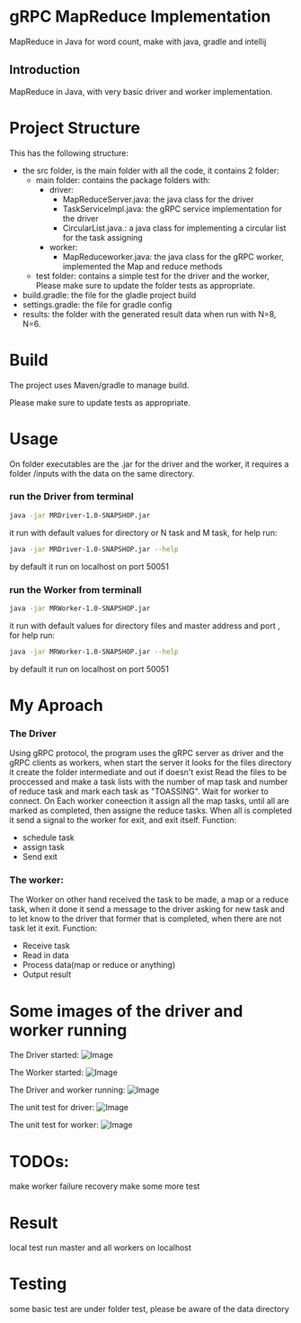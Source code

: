 # gRPC MapReduce Implementation 

MapReduce in Java for word count, make with java, gradle and intellij

## Introduction

MapReduce in Java, with very basic driver and worker implementation.


# Project Structure

This has the following structure: 

* the src folder, is the main folder with all the code, it contains 2 folder:
    - main folder: contains the package folders with:
        - driver:
            - MapReduceServer.java: the java class for the driver
            - TaskServiceImpl.java: the gRPC service implementation for the driver
            - CircularList.java.: a java class for implementing a circular list for the task assigning
       - worker:
            - MapReduceworker.java: the java class for the gRPC worker, implemented the Map and reduce methods
     - test folder: contains a simple test for the driver and the worker, Please make sure to update   the folder tests as appropriate.
* build.gradle: the file for the gladle project build
* settings.gradle: the file for gradle config
* results: the folder with the generated result data when run with N=8, N=6.

# Build
The project uses Maven/gradle to manage build.

Please make sure to update tests as appropriate.

# Usage
 On folder executables are the .jar for the driver and the worker, it requires a folder /inputs with the data on the same directory.

### run the Driver from terminal
 ```bash
java -jar MRDriver-1.0-SNAPSHOP.jar
```
it run with default values for directory or N task and M task, for help run: 
 ```bash
java -jar MRDriver-1.0-SNAPSHOP.jar --help
```
by default it run on localhost on port 50051


### run the Worker from terminall
 ```bash
java -jar MRWorker-1.0-SNAPSHOP.jar
```
it run with default values for directory files and master address and port , for help run: 
 ```bash
java -jar MRWorker-1.0-SNAPSHOP.jar --help
```
by default it run on localhost on port 50051

# My Aproach

### The Driver
Using gRPC protocol, the program uses the gRPC server as driver and the gRPC clients as workers, when start the server it looks for the files directory
it create the folder intermediate and out if doesn't exist
Read the files to be proccessed and make a task lists with the number of map task and number of reduce task and mark each task as "TOASSING".
Wait for worker to connect.
On Each worker coneection it assign all the map tasks, until all are marked as completed, then assigne the reduce tasks.
When all is completed it send a signal to the worker for exit, and exit itself.
Function:

* schedule task
* assign task
* Send exit 

### The worker:
The Worker on other hand received the task to be made, a map or a reduce task, when it done it send a message to the driver asking for new task and to let know to the driver that former that is completed, when there are not task let it exit.
Function:

* Receive task
* Read in data
* Process data(map or reduce or anything)
* Output result

# Some images of the driver and worker running
The Driver started: 
![Image](http://url/a.png)

The Worker started: 
![Image](http://url/a.png)

The Driver and worker running:
![Image](http://url/a.png)

The unit test for driver:
![Image](http://url/a.png)

The unit test for worker:
![Image](http://url/a.png)


# TODOs:
make worker failure recovery
make some more test

# Result
local test
run master and all workers on localhost

# Testing
some basic test are under folder test, please be aware of the data directory
